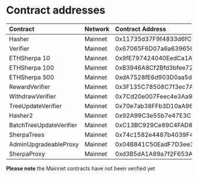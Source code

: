 # Contract addresses

| Contract | Network | Contract Address |
| :--- | :--- | :--- |
| Hasher | Mainnet | 0x11735d37F9f4833d6fC6C81634e24D5CE25AfE1D |
| Verifier | Mainnet | 0x67065F6D07a6a639650B85b6f8710E50EE2Fd92c |
| ETHSherpa 10 | Mainnet | 0x9fE797424040EedCa1A8a0B8E3F7B95d1088707C |
| ETHSherpa 100 | Mainnet | 0xB3946A8Cf2Bfd3bfee72308de67C91af9205639c |
| ETHSherpa 500 | Mainnet | 0xdA7528fE6d903D0aa5d040F7cD11E038Ff61da79 |
| RewardVerifier | Mainnet | 0x3F135C78508C7f3ec7Ac055f7BDc0139a9691041 |
| WithdrawVerifier | Mainnet | 0x7Cd20e007Feec4e3Aa9a93fA7087f6588C642411 |
| TreeUpdateVerifier | Mainnet | 0x70e7ab38FFb3D10aA96CEB9c9Cc3Ec79c9A49E87 |
| Hasher2 | Mainnet | 0x92A99C3e55b7e47E3C76Ff8D24B508f99B316E12 |
| BatchTreeUpdateVerifier | Mainnet | 0xC13BC929Ce89C4FAD812fBdbB98D920C1547050c |
| SherpaTrees | Mainnet | 0x74c1582e4487b4039F4203F4DC64cE5150E2Ae46 |
| AdminUpgradeableProxy | Mainnet | 0x04B841C50EadF7D3ee3cDaaF384Db961A3ACD61B |
| SherpaProxy | Mainnet | 0xd3B5dA1A89a7f2F653A7FacB68170Eb9E18c1a4b |

**Please note** the Mainnet contracts have not been verified yet

